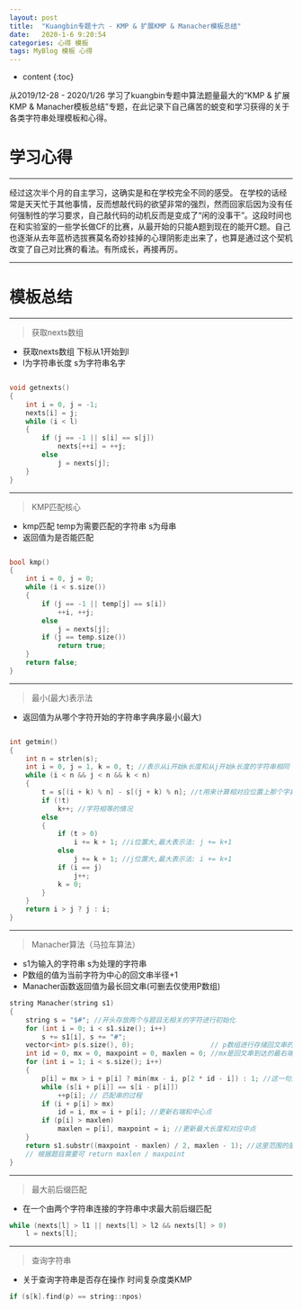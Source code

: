 ```yaml
---
layout: post
title:  "Kuangbin专题十六 - KMP & 扩展KMP & Manacher模板总结"
date:   2020-1-6 9:20:54
categories: 心得 模板
tags: MyBlog 模板 心得
---
```


* content
{:toc}

从2019/12-28 - 2020/1/26 学习了kuangbin专题中算法题量最大的“KMP & 扩展KMP & Manacher模板总结”专题，在此记录下自己痛苦的蜕变和学习获得的关于各类字符串处理模板和心得。





# 学习心得

---

经过这次半个月的自主学习，这确实是和在学校完全不同的感受。
在学校的话经常是天天忙于其他事情，反而想敲代码的欲望非常的强烈，然而回家后因为没有任何强制性的学习要求，自己敲代码的动机反而是变成了“闲的没事干”。这段时间也在和实验室的一些学长做CF的比赛，从最开始的只能A题到现在的能开C题。自己也逐渐从去年蓝桥选拔赛莫名奇妙挂掉的心理阴影走出来了，也算是通过这个契机改变了自己对比赛的看法。有所成长，再接再厉。

---
# 模板总结
---

> 获取nexts数组

* 获取nexts数组 下标从1开始到l
* l为字符串长度 s为字符串名字

```c++

void getnexts()
{
    int i = 0, j = -1;
    nexts[i] = j;
    while (i < l)
    {
        if (j == -1 || s[i] == s[j])
            nexts[++i] = ++j;
        else
            j = nexts[j];
    }
}

```
---

> KMP匹配核心

* kmp匹配 temp为需要匹配的字符串 s为母串
* 返回值为是否能匹配

```c++

bool kmp()
{
    int i = 0, j = 0;
    while (i < s.size())
    {
        if (j == -1 || temp[j] == s[i])
            ++i, ++j;
        else
            j = nexts[j];
        if (j == temp.size())
            return true;
    }
    return false;
}

```
---

> 最小(最大)表示法

* 返回值为从哪个字符开始的字符串字典序最小(最大)


```c++

int getmin()
{
    int n = strlen(s);
    int i = 0, j = 1, k = 0, t; //表示从i开始k长度和从j开始k长度的字符串相同
    while (i < n && j < n && k < n)
    {
        t = s[(i + k) % n] - s[(j + k) % n]; //t用来计算相对应位置上那个字典序较大
        if (!t)
            k++; //字符相等的情况
        else
        {
            if (t > 0)
                i += k + 1; //i位置大,最大表示法: j += k+1
            else
                j += k + 1; //j位置大,最大表示法: i += k+1
            if (i == j)
                j++;
            k = 0;
        }
    }
    return i > j ? j : i;
}

```

---
> Manacher算法（马拉车算法）

* s1为输入的字符串 s为处理的字符串
* P数组的值为当前字符为中心的回文串半径+1
* Manacher函数返回值为最长回文串(可删去仅使用P数组)

```c++
string Manacher(string s1)
{
    string s = "$#"; //开头存放两个与题目无相关的字符进行初始化
    for (int i = 0; i < s1.size(); i++)
        s += s1[i], s += "#";
    vector<int> p(s.size(), 0);                   // p数组进行存储回文串的长度
    int id = 0, mx = 0, maxpoint = 0, maxlen = 0; //mx是回文串到达的最右端 id是mx对应的回文串中点 maxpoint是最长回文串的中点 maxlen是最长回文串的长度
    for (int i = 1; i < s.size(); i++)
    {
        p[i] = mx > i + p[i] ? min(mx - i, p[2 * id - i]) : 1; //这一句是关键点
        while (s[i + p[i]] == s[i - p[i]])
            ++p[i]; // 匹配串的过程
        if (i + p[i] > mx)
            id = i, mx = i + p[i]; //更新右端和中心点
        if (p[i] > maxlen)
            maxlen = p[i], maxpoint = i; //更新最大长度和对应中点
    }
    return s1.substr((maxpoint - maxlen) / 2, maxlen - 1); //这里范围的是s1中的最长回文串
    // 根据题目需要可 return maxlen / maxpoint
}
```

---
> 最大前后缀匹配

* 在一个由两个字符串连接的字符串中求最大前后缀匹配
```c++
while (nexts[l] > l1 || nexts[l] > l2 && nexts[l] > 0)
    l = nexts[l];
```
---
> 查询字符串
* 关于查询字符串是否存在操作 时间复杂度类KMP
```c++
if (s[k].find(p) == string::npos)
```
